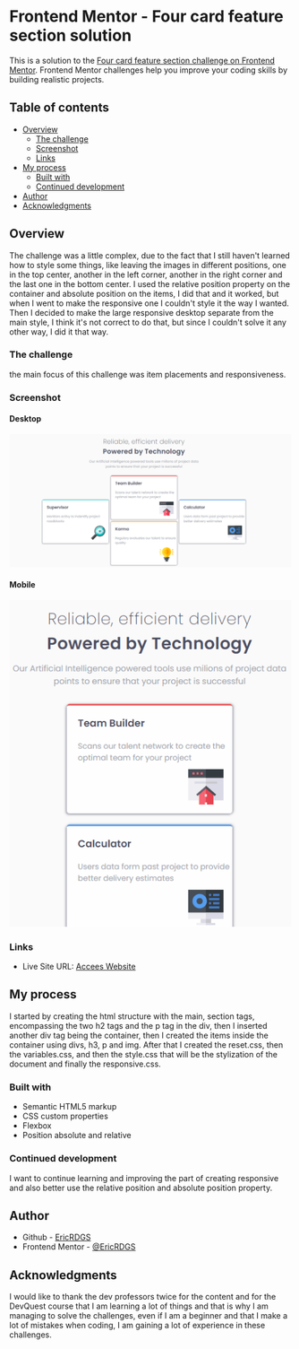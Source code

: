 # Frontend Mentor - Four card feature section solution

This is a solution to the [Four card feature section challenge on Frontend Mentor](https://www.frontendmentor.io/challenges/four-card-feature-section-weK1eFYK). Frontend Mentor challenges help you improve your coding skills by building realistic projects. 

## Table of contents

- [Overview](#overview)
  - [The challenge](#the-challenge)
  - [Screenshot](#screenshot)
  - [Links](#links)
- [My process](#my-process)
  - [Built with](#built-with)
  - [Continued development](#continued-development)
- [Author](#author)
- [Acknowledgments](#acknowledgments)


## Overview

The challenge was a little complex, due to the fact that I still haven't learned how to style some things, like leaving the images in different positions, one in the top center, another in the left corner, another in the right corner and the last one in the bottom center. I used the relative position property on the container and absolute position on the items, I did that and it worked, but when I went to make the responsive one I couldn't style it the way I wanted. 
Then I decided to make the large responsive desktop separate from the main style, I think it's not correct to do that, but since I couldn't solve it any other way, I did it that way.

### The challenge

the main focus of this challenge was item placements and responsiveness.

### Screenshot

#### Desktop

<img src="src/images/desktop.png">

#### Mobile

<img src="src/images/mobile.gif">

### Links

- Live Site URL: [Accees Website](https://ericrdgs.github.io/Card-Feature-Section/)

## My process

I started by creating the html structure with the main, section tags, encompassing the two h2 tags and the p tag in the div, then I inserted another div tag being the container, then I created the items inside the container using divs, h3, p and img. After that I created the reset.css, then the variables.css, and then the style.css that will be the stylization of the document and finally the responsive.css.

### Built with

- Semantic HTML5 markup
- CSS custom properties
- Flexbox
- Position absolute and relative

### Continued development

I want to continue learning and improving the part of creating responsive and also better use the relative position and absolute position property.

## Author

- Github - [EricRDGS](https://github.com/EricRDGS)
- Frontend Mentor - [@EricRDGS](https://www.frontendmentor.io/profile/EricRDGS)

## Acknowledgments

I would like to thank the dev professors twice for the content and for the DevQuest course that I am learning a lot of things and that is why I am managing to solve the challenges, even if I am a beginner and that I make a lot of mistakes when coding, I am gaining a lot of experience in these challenges.
